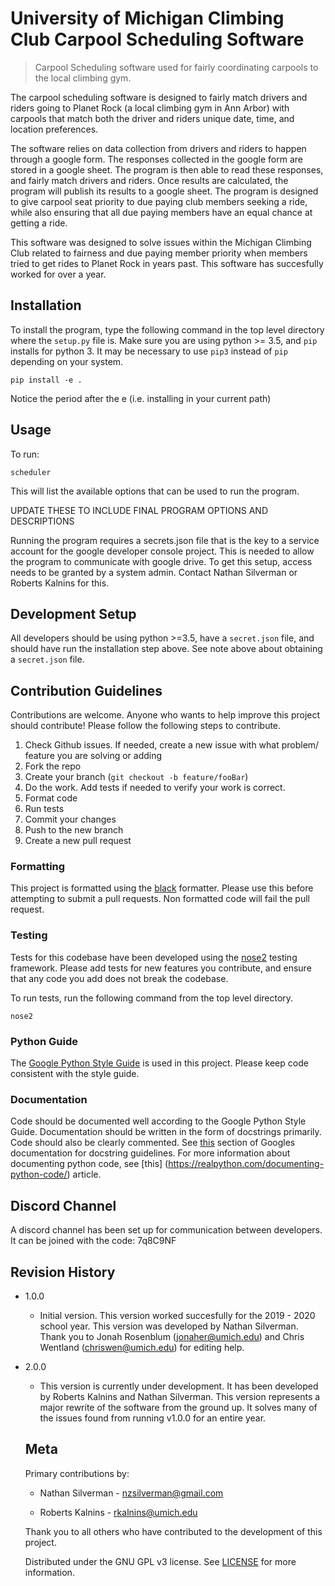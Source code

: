 # University of Michigan Climbing Club Carpool Scheduling Software
> Carpool Scheduling software used for fairly coordinating carpools to the local climbing gym.


The carpool scheduling software is designed to fairly match drivers and riders going to Planet Rock (a local climbing gym in Ann Arbor) with carpools that match both the driver and riders unique date, time, and location preferences. 

 The software relies on data collection from drivers and riders to happen through a google form. The responses collected in the google form are stored in a google sheet. The program is then able to read these responses, and fairly match drivers and riders. Once results are calculated, the program will publish its results to a google sheet. The program is designed to give carpool seat priority to due paying club members seeking a ride, while also ensuring that all due paying members have an equal chance at getting a ride. 
 
 This software was designed to solve issues within the Michigan Climbing Club related to fairness and due paying member priority when members tried to get rides to Planet Rock in years past. This software has succesfully worked for over a year.

 ## Installation
 
To install the program, type the following command in the top level directory where the `setup.py` file is. Make sure you are using python >= 3.5, and `pip` installs for python 3. It may be necessary to use `pip3` instead of `pip` depending on your system.

```
pip install -e . 
```
Notice the period after the e (i.e. installing in your current path)

## Usage
To run:
```
scheduler
```
This will list the available options that can be used to run the program. 

UPDATE THESE TO INCLUDE FINAL PROGRAM OPTIONS AND DESCRIPTIONS

Running the program requires a secrets.json file that is the key to a service account for the google developer console project. This is needed to allow the program to communicate with google drive. To get this setup, access needs to be granted by a system admin. Contact Nathan Silverman or Roberts Kalnins for this. 

## Development Setup
All developers should be using python >=3.5, have a `secret.json` file, and should have run the installation step above. See note above about obtaining a `secret.json` file.

## Contribution Guidelines

Contributions are welcome. Anyone who wants to help improve this project should contribute! Please follow the following steps to contribute.

1. Check Github issues. If needed, create a new issue with what problem/ feature you are solving or adding
1. Fork the repo
1. Create your branch (`git checkout -b feature/fooBar`)
1. Do the work. Add tests if needed to verify your work is correct.
1. Format code
1. Run tests
1. Commit your changes
1. Push to the new branch
1. Create a new pull request

### Formatting
This project is formatted using the [black](https://github.com/psf/black) formatter. Please use this before attempting to submit a pull requests. Non formatted code will fail the pull request.

### Testing
Tests for this codebase have been developed using the [nose2](https://docs.nose2.io/en/latest/) testing framework. Please add tests for new features you contribute, and ensure that any code you add does not break the codebase. 

To run tests, run the following command from the top level directory.
```
nose2
```

### Python Guide
The [Google Python Style Guide](https://github.com/google/styleguide/blob/gh-pages/pyguide.md) is used in this project. Please keep code consistent with the style guide.

### Documentation
Code should be documented well according to the Google Python Style Guide. Documentation should be written in the form of docstrings primarily. Code should also be clearly commented. See [this](https://github.com/google/styleguide/blob/gh-pages/pyguide.md#38-comments-and-docstrings) section of Googles documentation for docstring guidelines. For more information about documenting python code, see [this] (https://realpython.com/documenting-python-code/) article.

## Discord Channel

A discord channel has been set up for communication between developers. It can be joined with the code: 7q8C9NF

## Revision History
* 1.0.0
  * Initial version. This version worked succesfully for the 2019 - 2020 school year. This version was developed by Nathan Silverman. Thank you to Jonah Rosenblum (jonaher@umich.edu) and Chris Wentland (chriswen@umich.edu) for editing help.

* 2.0.0
  * This version is currently under development. It has been developed by Roberts Kalnins and Nathan Silverman. This version represents a major rewrite of the software from the ground up. It solves many of the issues found from running v1.0.0 for an entire year.

  ## Meta
  Primary contributions by:

  * Nathan Silverman - nzsilverman@gmail.com

  * Roberts Kalnins - rkalnins@umich.edu

  Thank you to all others who have contributed to the development of this project.

  Distributed under the GNU GPL v3 license. See [LICENSE](LICENSE) for more information.